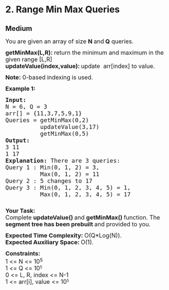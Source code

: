 # 2. Range Min Max Queries
## Medium 
<div class="problem-statement" style="user-select: auto;">
                <p style="user-select: auto;"></p><p style="user-select: auto;"><span style="font-size: 18px; user-select: auto;">You are given an array&nbsp;of size <strong style="user-select: auto;">N&nbsp;</strong>and<strong style="user-select: auto;">&nbsp;Q</strong>&nbsp;queries. </span></p>

<p style="user-select: auto;"><span style="font-size: 18px; user-select: auto;"><strong style="user-select: auto;">getMinMax(L,R): </strong>return the minimum and maximum in the given range [L,R]<br style="user-select: auto;">
<strong style="user-select: auto;">updateValue(index,value): </strong>update &nbsp;arr[index] to value.</span></p>

<p style="user-select: auto;"><span style="font-size: 18px; user-select: auto;"><strong style="user-select: auto;">Note:</strong> 0-based indexing is used.</span></p>

<p style="user-select: auto;"><strong style="user-select: auto;"><span style="font-size: 18px; user-select: auto;">Example 1:</span></strong></p>

<pre style="user-select: auto;"><strong style="user-select: auto;"><span style="font-size: 18px; user-select: auto;">Input:
</span></strong><span style="font-size: 18px; user-select: auto;">N = 6, Q = 3
arr[] = {11,3,7,5,9,1}
Queries = getMinMax(0,2)
&nbsp;         updateValue(3,17)
&nbsp;         getMinMax(0,5)
<strong style="user-select: auto;">Output:
</strong>3 11
1 17<strong style="user-select: auto;">
Explanation: </strong>There are 3 queries:&nbsp;
Query 1 : Min(0, 1, 2) = 3,
&nbsp;         Max(0, 1, 2) = 11
Query 2&nbsp;: 5&nbsp;changes to 17
Query 3&nbsp;: Min(0, 1, 2, 3, 4, 5) = 1,
&nbsp;         Max(0, 1, 2, 3, 4, 5) = 17
</span>
</pre>

<p style="user-select: auto;"><span style="font-size: 18px; user-select: auto;"><strong style="user-select: auto;">Your Task:</strong><br style="user-select: auto;">
Complete <strong style="user-select: auto;">updateValue()&nbsp;</strong>and <strong style="user-select: auto;">getMinMax()&nbsp;</strong>function. The <strong style="user-select: auto;">segment tree has been prebuilt </strong>and provided to you.</span></p>

<p style="user-select: auto;"><span style="font-size: 18px; user-select: auto;"><strong style="user-select: auto;">Expected Time Complexity:&nbsp;</strong>O(Q*Log(N)).<br style="user-select: auto;">
<strong style="user-select: auto;">Expected Auxiliary Space:&nbsp;</strong>O(1).</span></p>

<p style="user-select: auto;"><span style="font-size: 18px; user-select: auto;"><strong style="user-select: auto;">Constraints:</strong><br style="user-select: auto;">
1 &lt;= N &lt;= 10</span><sup style="user-select: auto;"><span style="font-size: 15px; user-select: auto;">5</span></sup><br style="user-select: auto;">
<span style="font-size: 18px; user-select: auto;">1 &lt;= Q &lt;= 10</span><sup style="user-select: auto;">5</sup><br style="user-select: auto;">
<span style="font-size: 18px; user-select: auto;">0 &lt;= L, R, index &lt;= N-1</span><br style="user-select: auto;">
<span style="font-size: 18px; user-select: auto;">1 &lt;= arr[i], value&nbsp;&lt;= 10</span><sup style="user-select: auto;">5</sup></p>
 <p style="user-select: auto;"></p>
            </div>